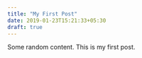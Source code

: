 ```yaml
---
title: "My First Post"
date: 2019-01-23T15:21:33+05:30
draft: true
---
```


Some random content. This is my first post.
